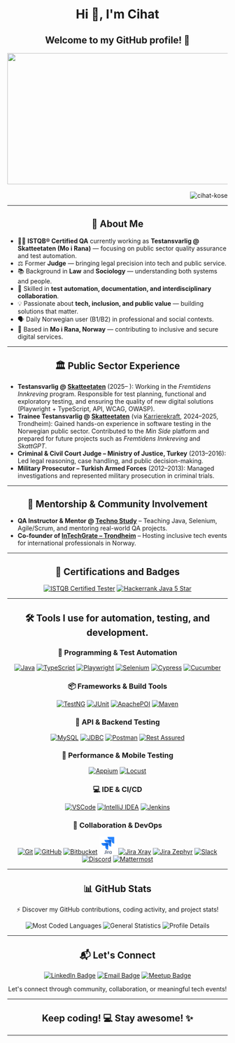 <h1 align="center">Hi 👋, I'm Cihat</h1>
<h2 align="center">Welcome to my GitHub profile! 🎉</h2>
<div align="center">
	<img src="https://media.giphy.com/media/dWesBcTLavkZuG35MI/giphy.gif" width="600" height="300"/>
</div>

<p align="right">
   <img src="https://komarev.com/ghpvc/?username=cihat-kose&label=Profile%20views&color=0e75b6&style=for-the-badge" alt="cihat-kose" />
</p>

<hr>

<h2 align="center">🎤 About Me</h2>

<ul>
<li>🧑‍💻 <strong>ISTQB® Certified QA</strong> currently working as <strong>Testansvarlig @ Skatteetaten (Mo i Rana)</strong> — focusing on public sector quality assurance and test automation.</li>
<li>⚖️ Former <strong>Judge</strong> — bringing legal precision into tech and public service.</li>
<li>📚 Background in <strong>Law</strong> and <strong>Sociology</strong> — understanding both systems and people.</li>
<li>🧩 Skilled in <strong>test automation, documentation, and interdisciplinary collaboration</strong>.</li>
<li>💡 Passionate about <strong>tech, inclusion, and public value</strong> — building solutions that matter.</li>
<li>🗣️ Daily Norwegian user (B1/B2) in professional and social contexts.</li>
<li>📍 Based in <strong>Mo i Rana, Norway</strong> — contributing to inclusive and secure digital services.</li>
</ul>

<hr>

<h2 align="center">🏛️ Public Sector Experience</h2>

<ul>
  <li><strong>Testansvarlig @ <a href="https://www.skatteetaten.no/" target="_blank">Skatteetaten</a></strong> (2025– ): Working in the <em>Fremtidens Innkreving</em> program. Responsible for test planning, functional and exploratory testing, and ensuring the quality of new digital solutions (Playwright + TypeScript, API, WCAG, OWASP).</li>

  <li><strong>Trainee Testansvarlig @ <a href="https://www.skatteetaten.no/min-side/" target="_blank">Skatteetaten</a></strong> (via <a href="https://www.trondheim.kommune.no/karrierekraft/" target="_blank">Karrierekraft</a>, 2024–2025, Trondheim): Gained hands-on experience in software testing in the Norwegian public sector. Contributed to the <em>Min Side</em> platform and prepared for future projects such as <em>Fremtidens Innkreving</em> and <em>SkattGPT</em>.</li>

  <li><strong>Criminal & Civil Court Judge – Ministry of Justice, Turkey</strong> (2013–2016): Led legal reasoning, case handling, and public decision-making.</li>

  <li><strong>Military Prosecutor – Turkish Armed Forces</strong> (2012–2013): Managed investigations and represented military prosecution in criminal trials.</li>
</ul>

<hr>

<h2 align="center">🤝 Mentorship & Community Involvement</h2>

<ul>
  <li><strong>QA Instructor & Mentor @ <a href="https://technostudy.com.tr/" target="_blank">Techno Study</a></strong> – Teaching Java, Selenium, Agile/Scrum, and mentoring real-world QA projects.</li>

  <li><strong>Co-founder of <a href="https://dataforeningen.no/faggrupper/trondheim/intechgrate" target="_blank">InTechGrate – Trondheim</a></strong> – Hosting inclusive tech events for international professionals in Norway.</li>
</ul>


<!-- 

<h2 align="center">🎤 About Me</h2>

- 🧑‍💻 **ISTQB Certified SDET** with extensive experience in **manual and automated testing** for web-based and mobile applications.
- 🚀 Proficient in:
  - **Java, Selenium, Playwright, TestNG, Cucumber BDD, Maven, JUnit, Jenkins, Postman, Rest Assured** 
  - Database Testing: **MySQL, JDBC** 
  - Version Control: **Git/GitHub**
- 💼 Experienced in **public sector projects** focusing on:
  - Regulatory compliance  
  - Analytical skills  
  - Teamwork  
- ⚖️ Former **Judge** with a solid background in handling complex cases.  
- 💡 Passionate about **quality assurance and continuous improvement**.  

 -->

<hr>

<h2 align="center">🏅 Certifications and Badges</h2>
<p align="center">
	<a href="https://app.diplomasafe.com/en-US/s/3d17279262ab9607" target="_blank"> <img src="https://img.shields.io/badge/ISTQB-Foundation%20Level-blue?style=for-the-badge&logo=checkmarx&logoColor=white" alt="ISTQB Certified Tester"/></a>
	<a href="https://www.hackerrank.com/cihatkose" target="_blank"> <img src="https://img.shields.io/badge/Hackerrank-Java%205%20Star-yellow?style=for-the-badge&logo=hackerrank&logoColor=white" alt="Hackerrank Java 5 Star"/></a>
</p>

<hr>

<!--

<h2 align="center">🧰 Technologies and Tools</h2>
<p align="center">
🛠️ Tools I use for automation, testing, and development.
</p>

<div style="display: flex; justify-content: center; align-items: center; gap: 20px;">
<p align="center">
	<a href="https://www.java.com" target="_blank"><img src="https://cdn-icons-png.flaticon.com/512/226/226777.png" alt="Java" width="40" height="40"/></a>
	<a href="https://www.typescriptlang.org/" target="_blank"><img src="https://cdn.worldvectorlogo.com/logos/typescript.svg" alt="TypeScript" width="40" height="40"/></a>
	<a href="https://playwright.dev" target="_blank"><img src="https://playwright.dev/img/playwright-logo.svg" alt="Playwright" width="40" height="40"/></a>
	<a href="https://www.selenium.dev" target="_blank"><img src="https://www.selenium.dev/images/selenium_logo_square_green.png" alt="Selenium" width="40" height="40"/></a>
	<a href="https://www.cypress.io" target="_blank"><img src="https://user-images.githubusercontent.com/2801156/153322291-8b186487-5127-48f7-aa6d-b0ef350f8575.png" alt="Cypress" width="40" height="40"/></a>
	<a href="https://cucumber.io/" target="_blank" rel="noreferrer"> <img src="https://images.g2crowd.com/uploads/product/image/large_detail/large_detail_c40984fae76060168e91322094f05421/cucumber.png" alt="Cucumber" width="40" height="40"/></a>
	<a href="https://testng.org/doc/" target="_blank" rel="noreferrer"> <img src="https://www.pcloudy.com/wp-content/uploads/2021/03/7.jpg" alt="TestNG" width="40" height="40"/></a>
	<a href="https://junit.org/junit5/" target="_blank" rel="noreferrer"> <img src="https://browserstack.wpengine.com/wp-content/uploads/2024/01/JUnit5-icon.svg" alt="JUnit 5" width="40" height="40"/></a>
	<a href="https://poi.apache.org/" target="_blank" rel="noreferrer"> <img src="https://encrypted-tbn0.gstatic.com/images?q=tbn:ANd9GcQJXG20pfTUGttyFUZK6s16ozY02CFsDiju9V68INJDQxBOovK10R8aBnZOOMneij3atRA&usqp=CAU" alt="ApachePOI" width="40" height="40"/></a>
	<a href="https://maven.apache.org/" target="_blank" rel="noreferrer"><img src="https://encrypted-tbn0.gstatic.com/images?q=tbn:ANd9GcRc-fX-6ncZTctodZRvv5XtSgZoG-aEfH8xXQ&s" alt="Maven" width="40" height="40"/></a>
	<a href="https://www.mysql.com/" target="_blank" rel="noreferrer"> <img src="https://pngimg.com/uploads/mysql/mysql_PNG9.png" alt="MySql" width="40" height="40"/></a>
	<a href="https://docs.oracle.com/javase/8/docs/technotes/guides/jdbc/" target="_blank" rel="noreferrer"> <img src="https://www.jobscoupe.com/wp-content/uploads/2019/08/Java-JDBC.jpg" alt="JDBC" width="40" height="40"/></a>
	<a href="https://postman.com" target="_blank" rel="noreferrer"> <img src="https://external-content.duckduckgo.com/iu/?u=https%3A%2F%2Ftse1.mm.bing.net%2Fth%3Fid%3DOIP.K66TNl9EFGiJ68QlP48hGwHaHa%26pid%3DApi&f=1&ipt=55a8fb6041576d2e924d11363095ed9ac5b1ee89a6691f64ac14e7ea0f230fc8&ipo=images" alt="Postman" width="40" height="40"/></a>
	<a href="https://rest-assured.io/" target="_blank" rel="noreferrer"> <img src="https://avatars.githubusercontent.com/u/19369327?s=280&v=4" alt="Rest Assured" width="40" height="40"/></a>
	<a href="http://appium.io/docs/en/2.0/" target="_blank" rel="noreferrer"> <img src="https://e7.pngegg.com/pngimages/372/674/png-clipart-appium-test-automation-software-testing-selenium-calabash-purple-violet-thumbnail.png" alt="Appium" width="40" height="40"/></a>
	<a href="https://www.jenkins.io" target="_blank" rel="noreferrer"> <img src="https://www.vectorlogo.zone/logos/jenkins/jenkins-icon.svg" alt="Jenkins" width="40" height="40"/></a>
	<a href="https://locust.io/" target="_blank" rel="noopener noreferrer"> <img src="https://locust.io/static/img/favicon.ico" alt="Locust" width="40" height="40"/></a>
	<a href="https://www.w3.org/html/" target="_blank" rel="noreferrer"> <img src="https://raw.githubusercontent.com/devicons/devicon/master/icons/html5/html5-original-wordmark.svg" alt="HTML5" width="40" height="40"/></a>
	<a href="https://www.w3schools.com/css/" target="_blank" rel="noreferrer"> <img src="https://raw.githubusercontent.com/devicons/devicon/master/icons/css3/css3-original-wordmark.svg" alt="CSS3" width="40" height="40"/></a>
	<a href="https://git-scm.com/" target="_blank" rel="noreferrer"> <img src="https://www.vectorlogo.zone/logos/git-scm/git-scm-icon.svg" alt="Git" width="40" height="40"/></a>
	<a href="https://github.com/" target="_blank" rel="noreferrer"> <img src="https://github.githubassets.com/images/modules/logos_page/GitHub-Mark.png" alt="GitHub" width="40" height="40"/></a>
	<a href="https://bitbucket.org/" target="_blank" rel="noreferrer"> <img src="https://static-00.iconduck.com/assets.00/bitbucket-icon-2048x2048-pbtamsn1.png" alt="Bitbucket" width="40" height="40"/></a>
	<a href="https://www.atlassian.com/software/jira" target="_blank" rel="noreferrer"> <img src="https://raw.githubusercontent.com/devicons/devicon/master/icons/jira/jira-original-wordmark.svg" alt="Jira" width="40" height="40"/></a>
	<a href="https://marketplace.atlassian.com/apps/1211769/xray-test-management-for-jira?tab=overview&hosting=cloud" target="_blank" rel="noreferrer"> <img src="https://is4-ssl.mzstatic.com/image/thumb/Purple123/v4/7d/de/96/7dde9601-aeb7-7ce6-9141-d0664014b017/source/60x60bb.jpg" alt="Jira Xray" width="40" height="40"/></a>
	<a href="https://marketplace.atlassian.com/apps/1213259/zephyr-scale-test-management-for-jira?tab=overview&hosting=cloud" target="_blank" rel="noreferrer"> <img src="https://marketplace-cdn.atlassian.com/files/7842850b-2144-4e63-a948-274d9e5accc1?fileType=image&mode=full-fit" alt="Jira Zephyr" width="40" height="40"/></a>
	<a href="https://code.visualstudio.com/" target="_blank" rel="noopener noreferrer"> <img src="https://upload.wikimedia.org/wikipedia/commons/9/9a/Visual_Studio_Code_1.35_icon.svg" alt="VSCode" width="40" height="40"/></a>
	<a href="https://www.jetbrains.com/idea/" target="_blank" rel="noreferrer"> <img src="https://brandslogos.com/wp-content/uploads/images/large/intellij-idea-logo.png" alt="Intellij IDEA" width="40" height="40"/></a>
	<a href="https://mattermost.com/" target="_blank" rel="noreferrer"> <img src="https://play-lh.googleusercontent.com/jmZcnjbtWkX1l143bqxz2DZqnrVUSJvGikocCb8znsXYJCIJkoZmvJknJn8MQKgMdkw=w240-h480-rw" alt="Mattermost" width="40" height="40"/></a>
	<a href="https://slack.com/intl/en-tr/" target="_blank" rel="noopener noreferrer"> <img src="https://upload.wikimedia.org/wikipedia/commons/thumb/d/d5/Slack_icon_2019.svg/2048px-Slack_icon_2019.svg.png" alt="Slack" width="40" height="40"/></a>
	<a href="https://discord.com/" target="_blank" rel="noopener noreferrer"> <img src="https://uxwing.com/wp-content/themes/uxwing/download/brands-and-social-media/discord-round-color-icon.png" alt="Discord" width="40" height="40"/></a>
</div>
</p>

-->

<h2 align="center">🛠️ Tools I use for automation, testing, and development.</h2>

<!-- 🚀 Programming & Test Automation -->
<h3 align="center">🚀 Programming & Test Automation</h3>
<p align="center">
  <a href="https://www.java.com" target="_blank"><img src="https://cdn-icons-png.flaticon.com/512/226/226777.png" alt="Java" width="40" height="40"/></a>
  <a href="https://www.typescriptlang.org/" target="_blank"><img src="https://cdn.worldvectorlogo.com/logos/typescript.svg" alt="TypeScript" width="40" height="40"/></a>
  <a href="https://playwright.dev" target="_blank"><img src="https://playwright.dev/img/playwright-logo.svg" alt="Playwright" width="40" height="40"/></a>
  <a href="https://www.selenium.dev" target="_blank"><img src="https://www.selenium.dev/images/selenium_logo_square_green.png" alt="Selenium" width="40" height="40"/></a>
  <a href="https://www.cypress.io" target="_blank"><img src="https://user-images.githubusercontent.com/2801156/153322291-8b186487-5127-48f7-aa6d-b0ef350f8575.png" alt="Cypress" width="40" height="40"/></a>
  <a href="https://cucumber.io/" target="_blank"><img src="https://images.g2crowd.com/uploads/product/image/large_detail/large_detail_c40984fae76060168e91322094f05421/cucumber.png" alt="Cucumber" width="40" height="40"/></a>
</p>

<!-- 📦 Frameworks & Build Tools -->
<h3 align="center">📦 Frameworks & Build Tools</h3>
<p align="center">
  <a href="https://testng.org/doc/" target="_blank"><img src="https://www.pcloudy.com/wp-content/uploads/2021/03/7.jpg" alt="TestNG" width="40" height="40"/></a>
  <a href="https://junit.org/junit5/" target="_blank"><img src="https://browserstack.wpengine.com/wp-content/uploads/2024/01/JUnit5-icon.svg" alt="JUnit" width="40" height="40"/></a>
  <a href="https://poi.apache.org/" target="_blank"><img src="https://encrypted-tbn0.gstatic.com/images?q=tbn:ANd9GcQJXG20pfTUGttyFUZK6s16ozY02CFsDiju9V68INJDQxBOovK10R8aBnZOOMneij3atRA&usqp=CAU" alt="ApachePOI" width="40" height="40"/></a>
  <a href="https://maven.apache.org/" target="_blank"><img src="https://encrypted-tbn0.gstatic.com/images?q=tbn:ANd9GcRc-fX-6ncZTctodZRvv5XtSgZoG-aEfH8xXQ&s" alt="Maven" width="40" height="40"/></a>
</p>

<!-- 📡 API & Backend Testing -->
<h3 align="center">📡 API & Backend Testing</h3>
<p align="center">
  <a href="https://www.mysql.com/" target="_blank"><img src="https://pngimg.com/uploads/mysql/mysql_PNG9.png" alt="MySQL" width="40" height="40"/></a>
  <a href="https://docs.oracle.com/javase/8/docs/technotes/guides/jdbc/" target="_blank"><img src="https://www.jobscoupe.com/wp-content/uploads/2019/08/Java-JDBC.jpg" alt="JDBC" width="40" height="40"/></a>
  <a href="https://postman.com" target="_blank"><img src="https://external-content.duckduckgo.com/iu/?u=https%3A%2F%2Ftse1.mm.bing.net%2Fth%3Fid%3DOIP.K66TNl9EFGiJ68QlP48hGwHaHa%26pid%3DApi" alt="Postman" width="40" height="40"/></a>
  <a href="https://rest-assured.io/" target="_blank"><img src="https://avatars.githubusercontent.com/u/19369327?s=280&v=4" alt="Rest Assured" width="40" height="40"/></a>
</p>

<!-- 🧪 Performance & Mobile Testing -->
<h3 align="center">🧪 Performance & Mobile Testing</h3>
<p align="center">
  <a href="http://appium.io/docs/en/2.0/" target="_blank"><img src="https://e7.pngegg.com/pngimages/372/674/png-clipart-appium-test-automation-software-testing-selenium-calabash-purple-violet-thumbnail.png" alt="Appium" width="40" height="40"/></a>
  <a href="https://locust.io/" target="_blank"><img src="https://locust.io/static/img/favicon.ico" alt="Locust" width="40" height="40"/></a>
</p>

<!-- 💻 IDE & CI/CD -->
<h3 align="center">💻 IDE & CI/CD</h3>
<p align="center">
  <a href="https://code.visualstudio.com/" target="_blank"><img src="https://upload.wikimedia.org/wikipedia/commons/9/9a/Visual_Studio_Code_1.35_icon.svg" alt="VSCode" width="40" height="40"/></a>
  <a href="https://www.jetbrains.com/idea/" target="_blank"><img src="https://brandslogos.com/wp-content/uploads/images/large/intellij-idea-logo.png" alt="IntelliJ IDEA" width="40" height="40"/></a>
  <a href="https://www.jenkins.io" target="_blank"><img src="https://www.vectorlogo.zone/logos/jenkins/jenkins-icon.svg" alt="Jenkins" width="40" height="40"/></a>
</p>

<!-- 🤝 Collaboration & DevOps -->
<h3 align="center">🤝 Collaboration & DevOps</h3>
<p align="center">
  <a href="https://git-scm.com/" target="_blank"><img src="https://www.vectorlogo.zone/logos/git-scm/git-scm-icon.svg" alt="Git" width="40" height="40"/></a>
  <a href="https://github.com/" target="_blank"><img src="https://github.githubassets.com/images/modules/logos_page/GitHub-Mark.png" alt="GitHub" width="40" height="40"/></a>
  <a href="https://bitbucket.org/" target="_blank"><img src="https://cdn2.iconfinder.com/data/icons/designer-skills/128/bitbucket-repository-svn-manage-files-contribute-branch-512.png" alt="Bitbucket" width="40" height="40"/></a>
  <a href="https://www.atlassian.com/software/jira" target="_blank"><img src="https://raw.githubusercontent.com/devicons/devicon/master/icons/jira/jira-original-wordmark.svg" alt="Jira" width="40" height="40"/></a>
  <a href="https://marketplace.atlassian.com/apps/1211769/xray-test-management-for-jira" target="_blank"><img src="https://is4-ssl.mzstatic.com/image/thumb/Purple123/v4/7d/de/96/7dde9601-aeb7-7ce6-9141-d0664014b017/source/60x60bb.jpg" alt="Jira Xray" width="40" height="40"/></a>
  <a href="https://marketplace.atlassian.com/apps/1213259/zephyr-scale-test-management-for-jira" target="_blank"><img src="https://external-content.duckduckgo.com/iu/?u=https%3A%2F%2Fyt3.ggpht.com%2F-52BLU4E8lho%2FAAAAAAAAAAI%2FAAAAAAAAAAA%2FL0tsY_BFH74%2Fs900-c-k-no-mo-rj-c0xffffff%2Fphoto.jpg&f=1&nofb=1&ipt=803242248bece5b82554610c83bbc2627f97eee6b63a31a62a3605b738aa4557" alt="Jira Zephyr" width="40" height="40"/></a>
  <a href="https://slack.com/intl/en-tr/" target="_blank"><img src="https://upload.wikimedia.org/wikipedia/commons/thumb/d/d5/Slack_icon_2019.svg/2048px-Slack_icon_2019.svg.png" alt="Slack" width="40" height="40"/></a>
  <a href="https://discord.com/" target="_blank"><img src="https://uxwing.com/wp-content/themes/uxwing/download/brands-and-social-media/discord-round-color-icon.png" alt="Discord" width="40" height="40"/></a>
  <a href="https://mattermost.com/" target="_blank" rel="noreferrer"><img src="https://play-lh.googleusercontent.com/jmZcnjbtWkX1l143bqxz2DZqnrVUSJvGikocCb8znsXYJCIJkoZmvJknJn8MQKgMdkw=w240-h480-rw" alt="Mattermost" width="40" height="40"/></a>
</p>

<hr>

<h2 align="center">📊 GitHub Stats</h2>
<p align="center">
⚡ Discover my GitHub contributions, coding activity, and project stats!
</p>

<p align="center">
<!--  <img height="150em" src="http://github-profile-summary-cards.vercel.app/api/cards/repos-per-language?username=cihat-kose&theme=react" alt="Repository Languages"/>  -->
<img height="150em" src="http://github-profile-summary-cards.vercel.app/api/cards/most-commit-language?username=cihat-kose&theme=react" alt="Most Coded Languages"/>
<img height="150em" src="http://github-profile-summary-cards.vercel.app/api/cards/stats?username=cihat-kose&theme=react" alt="General Statistics"/>
<img height="150em" src="http://github-profile-summary-cards.vercel.app/api/cards/profile-details?username=cihat-kose&theme=react" alt="Profile Details"/>
<!--  <img height="150em" src="http://github-profile-summary-cards.vercel.app/api/cards/productive-time?username=cihat-kose&theme=react&utcOffset=01" alt="Productive Time"/>  -->
</p>

<!-- 

<p align="center">
  <img src="https://github.com/BEPb/BEPb/raw/output/github-contribution-grid-snake.svg" width="80%"/>
</p>

 -->

<hr>

<h2 align="center">📬 Let's Connect</h2>

<p align="center">
  <a href="https://www.linkedin.com/in/cihat-kose/"><img src="https://img.shields.io/badge/LinkedIn-0077B5?style=for-the-badge&logo=linkedin&logoColor=white" alt="LinkedIn Badge"/></a>
  <a href="mailto:cihat.kose@hotmail.com"><img src="https://img.shields.io/badge/Email-cihat.kose@hotmail.com-D14836?style=for-the-badge&logo=gmail&logoColor=white" alt="Email Badge"/></a>
  <a href="https://www.meetup.com/intechgrate/"><img src="https://img.shields.io/badge/MEETUP-ED1C40?style=for-the-badge&logo=meetup&logoColor=white" alt="Meetup Badge"/></a>
  </p>

<p align="center">
	Let's connect through community, collaboration, or meaningful tech events!
</p>

<!-- 

<h2 align="center">📬 Let's Connect!</h2>
<p align="center">
	<a href="https://www.linkedin.com/in/cihat-kose/" target="_blank"><img src="https://img.shields.io/badge/LINKEDIN-0077B5?style=for-the-badge&logo=linkedin&logoColor=white"></a>
	<a href="https://www.hackerrank.com/cihatkose" target="_blank"><img src="https://img.shields.io/badge/HACKERRANK-2EC866?style=for-the-badge&logo=hackerrank&logoColor=white"></a>
	<a href="https://www.postman.com/cihatkose" target="_blank"><img src="https://img.shields.io/badge/POSTMAN-FF6C37?style=for-the-badge&logo=postman&logoColor=white"></a>
	<a href="mailto:cihatkose.no@gmail.com" target="_blank"><img src="https://img.shields.io/badge/GMAIL-D14836?style=for-the-badge&logo=gmail&logoColor=white"></a>
	<a href="mailto:cihat.kose@hotmail.com" target="_blank"><img src="https://img.shields.io/badge/HOTMAIL-0078D4?style=for-the-badge&logo=gmail&logoColor=white"></a>
</p>

 -->


<hr>

<h2 align="center">Keep coding! 💻 Stay awesome! ✨</h2>

<hr>

